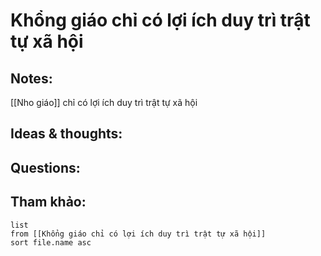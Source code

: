 # Khổng giáo chỉ có lợi ích duy trì trật tự xã hội

## Notes:
[[Nho giáo]] chỉ có lợi ích duy trì trật tự xã hội

## Ideas & thoughts:

## Questions:


## Tham khảo:
```dataview
list
from [[Khổng giáo chỉ có lợi ích duy trì trật tự xã hội]]
sort file.name asc
```
